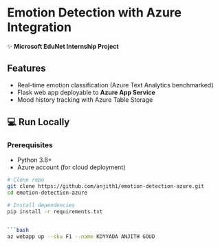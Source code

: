 # Emotion Detection with Azure Integration  
✨ **Microsoft EduNet Internship Project**  

## Features  
- Real-time emotion classification (Azure Text Analytics benchmarked)  
- Flask web app deployable to **Azure App Service**  
- Mood history tracking with Azure Table Storage

## :computer: Run Locally

### Prerequisites
- Python 3.8+
- Azure account (for cloud deployment)
```bash
# Clone repo
git clone https://github.com/anjith1/emotion-detection-azure.git
cd emotion-detection-azure

# Install dependencies
pip install -r requirements.txt


```bash
az webapp up --sku F1 --name KOYYADA ANJITH GOUD
